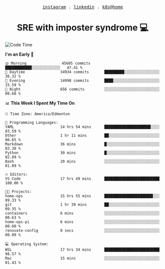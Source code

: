 <p align="center">
  <samp>
    <a href="https://www.instagram.com/lildrunkensmurf/">instagram</a> .
    <a href="https://www.linkedin.com/in/joryirving/">linkedin</a> .
    <a href="https://github.com/joryirving/home-ops">k8s@home</a>
  </samp>
</p>

<h1 align="center">
  SRE with imposter syndrome 💻
</h1>

<!--START_SECTION:waka-->
![Code Time](http://img.shields.io/badge/Code%20Time-401%20hrs%2013%20mins-blue)

**I'm an Early 🐤** 

```text
🌞 Morning                45605 commits       ████████████░░░░░░░░░░░░░   47.41 % 
🌆 Daytime                34934 commits       █████████░░░░░░░░░░░░░░░░   36.32 % 
🌃 Evening                14998 commits       ████░░░░░░░░░░░░░░░░░░░░░   15.59 % 
🌙 Night                  656 commits         ░░░░░░░░░░░░░░░░░░░░░░░░░   00.68 % 
```


📊 **This Week I Spent My Time On** 

```text
🕑︎ Time Zone: America/Edmonton

💬 Programming Languages: 
YAML                     14 hrs 54 mins      █████████████████████░░░░   83.59 % 
Other                    1 hr 11 mins        ██░░░░░░░░░░░░░░░░░░░░░░░   06.65 % 
Markdown                 36 mins             █░░░░░░░░░░░░░░░░░░░░░░░░   03.38 % 
Python                   30 mins             █░░░░░░░░░░░░░░░░░░░░░░░░   02.89 % 
Bash                     20 mins             ░░░░░░░░░░░░░░░░░░░░░░░░░   01.89 % 

🔥 Editors: 
VS Code                  17 hrs 49 mins      █████████████████████████   100.00 % 

🐱‍💻 Projects: 
home-ops                 15 hrs 55 mins      ██████████████████████░░░   89.33 % 
git                      1 hr 39 mins        ██░░░░░░░░░░░░░░░░░░░░░░░   09.35 % 
containers               6 mins              ░░░░░░░░░░░░░░░░░░░░░░░░░   00.63 % 
home-ops-pi              6 mins              ░░░░░░░░░░░░░░░░░░░░░░░░░   00.60 % 
renovate-config          0 secs              ░░░░░░░░░░░░░░░░░░░░░░░░░   00.09 % 

💻 Operating System: 
WSL                      17 hrs 34 mins      █████████████████████████   98.57 % 
Mac                      15 mins             ░░░░░░░░░░░░░░░░░░░░░░░░░   01.43 % 
```


<!--END_SECTION:waka-->
